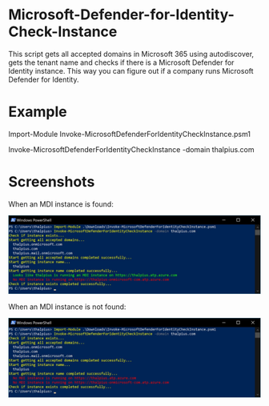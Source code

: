 # Microsoft-Defender-for-Identity-Check-Instance

This script gets all accepted domains in Microsoft 365 using autodiscover, gets the tenant name and checks if there is a Microsoft Defender for Identity instance. This way you can figure out if a company runs Microsoft Defender for Identity.

# Example

Import-Module Invoke-MicrosoftDefenderForIdentityCheckInstance.psm1

Invoke-MicrosoftDefenderForIdentityCheckInstance -domain thalpius.com

# Screenshots

When an MDI instance is found:

![Alt text](/Screenshots/Microsoft-Defender-for-Identity-Check-Instance-01.jpg?raw=true "Instance running")

When an MDI instance is not found:

![Alt text](/Screenshots/Microsoft-Defender-for-Identity-Check-Instance-02.jpg?raw=true "Instance not running")
